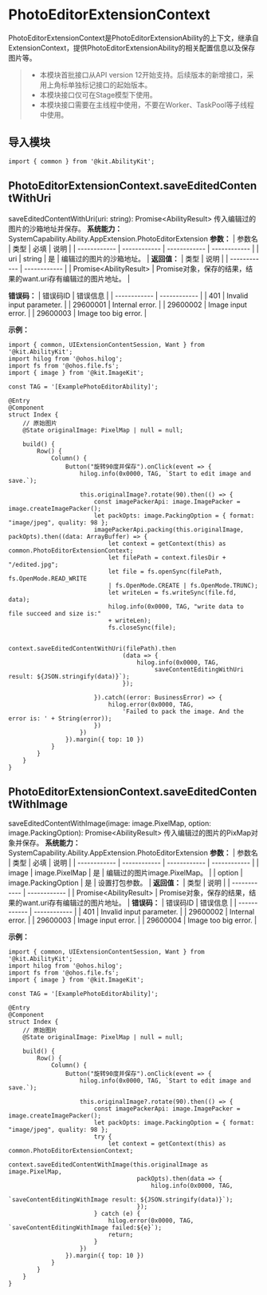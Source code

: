 # PhotoEditorExtensionContext
PhotoEditorExtensionContext是PhotoEditorExtensionAbility的上下文，继承自ExtensionContext，提供PhotoEditorExtensionAbility的相关配置信息以及保存图片等。
> - 本模块首批接口从API version 12开始支持。后续版本的新增接口，采用上角标单独标记接口的起始版本。
> - 本模块接口仅可在Stage模型下使用。
> - 本模块接口需要在主线程中使用，不要在Worker、TaskPool等子线程中使用。

## 导入模块
`import { common } from '@kit.AbilityKit';`

## PhotoEditorExtensionContext.saveEditedContentWithUri
saveEditedContentWithUri(uri: string): Promise\<AbilityResult\>
传入编辑过的图片的沙箱地址并保存。
**系统能力：** SystemCapability.Ability.AppExtension.PhotoEditorExtension
**参数：**
| 参数名  | 类型  | 必填  | 说明  |
| ------------ | ------------ | ------------ | ------------ |
| uri | string  | 是  | 编辑过的图片的沙箱地址。  |
**返回值：**
|  类型 | 说明  |
| ------------ | ------------ |
| Promise\<AbilityResult\> | Promise对象，保存的结果，结果的want.uri存有编辑过的图片地址。  |

**错误码：**
|  错误码ID | 错误信息  |
| ------------ | ------------ |
| 401  | Invalid input parameter.  |
| 29600001  | Internal error. |
| 29600002  |  Image input error. |
| 29600003  |  Image too big error. |

**示例：**
```
import { common, UIExtensionContentSession, Want } from '@kit.AbilityKit';
import hilog from '@ohos.hilog';
import fs from '@ohos.file.fs';
import { image } from '@kit.ImageKit';

const TAG = '[ExamplePhotoEditorAbility]';

@Entry
@Component
struct Index {
    // 原始图片
    @State originalImage: PixelMap | null = null;

    build() {
        Row() {
            Column() {
                Button("旋转90度并保存").onClick(event => {
                    hilog.info(0x0000, TAG, `Start to edit image and save.`);

                    this.originalImage?.rotate(90).then(() => {
                        const imagePackerApi: image.ImagePacker = image.createImagePacker();
                        let packOpts: image.PackingOption = { format: "image/jpeg", quality: 98 };
                        imagePackerApi.packing(this.originalImage, packOpts).then((data: ArrayBuffer) => {
                            let context = getContext(this) as common.PhotoEditorExtensionContext;                            
                            let filePath = context.filesDir + "/edited.jpg";
                            let file = fs.openSync(filePath, fs.OpenMode.READ_WRITE 
                            | fs.OpenMode.CREATE | fs.OpenMode.TRUNC);
                            let writeLen = fs.writeSync(file.fd, data);
                            hilog.info(0x0000, TAG, "write data to file succeed and size is:" 
                            + writeLen);
                            fs.closeSync(file);

                            context.saveEditedContentWithUri(filePath).then
                                (data => {
                                    hilog.info(0x0000, TAG,
                                        `saveContentEditingWithUri result: ${JSON.stringify(data)}`);
                                });

                        }).catch((error: BusinessError) => {
                            hilog.error(0x0000, TAG,
                                'Failed to pack the image. And the error is: ' + String(error));
                        })
                    })
                }).margin({ top: 10 })
            }
        }
    }
}

```
## PhotoEditorExtensionContext.saveEditedContentWithImage
saveEditedContentWithImage(image: image.PixelMap, option: image.PackingOption): Promise\<AbilityResult\>
传入编辑过的图片的PixMap对象并保存。
**系统能力：** SystemCapability.Ability.AppExtension.PhotoEditorExtension
**参数：**
| 参数名  | 类型  | 必填  | 说明  |
| ------------ | ------------ | ------------ | ------------ |
| image | image.PixelMap  | 是  | 编辑过的图片image.PixelMap。  |
| option  | image.PackingOption  |  是 | 设置打包参数。  |
**返回值：**
|  类型 | 说明  |
| ------------ | ------------ |
| Promise\<AbilityResult\> | Promise对象，保存的结果，结果的want.uri存有编辑过的图片地址。  |
**错误码：**
|  错误码ID | 错误信息  |
| ------------ | ------------ |
| 401  | Invalid input parameter.  |
| 29600002  | Internal error. |
| 29600003  |  Image input error. |
| 29600004  |  Image too big error. |

**示例：**
```
import { common, UIExtensionContentSession, Want } from '@kit.AbilityKit';
import hilog from '@ohos.hilog';
import fs from '@ohos.file.fs';
import { image } from '@kit.ImageKit';

const TAG = '[ExamplePhotoEditorAbility]';

@Entry
@Component
struct Index {
    // 原始图片
    @State originalImage: PixelMap | null = null;

    build() {
        Row() {
            Column() {
                Button("旋转90度并保存").onClick(event => {
                    hilog.info(0x0000, TAG, `Start to edit image and save.`);

                    this.originalImage?.rotate(90).then(() => {
                        const imagePackerApi: image.ImagePacker = image.createImagePacker();
                        let packOpts: image.PackingOption = { format: "image/jpeg", quality: 98 };
                        try {
                            let context = getContext(this) as common.PhotoEditorExtensionContext; 
                            context.saveEditedContentWithImage(this.originalImage as image.PixelMap,
                                    packOpts).then(data => {
                                        hilog.info(0x0000, TAG,
                                            `saveContentEditingWithImage result: ${JSON.stringify(data)}`);
                                    });
                        } catch (e) {
                            hilog.error(0x0000, TAG, `saveContentEditingWithImage failed:${e}`);
                            return;
                        }
                    })
                }).margin({ top: 10 })
            }
        }
    }
}

```